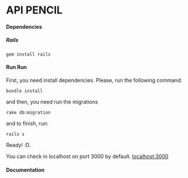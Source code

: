 # API PENCIL


#### Dependencies
##### Rails
```
gem install rails
```
#### Run Run
First, you need install dependencies. Please, run the following command:
```
bundle install
```
and then, you need run the migrations
```
rake db:migration
```
and to finish, run:
```
rails s
```

Ready! :D.

You can check in localhost on port 3000 by default. [localhost:3000](http://localhost:3000/)

#### Documentation
